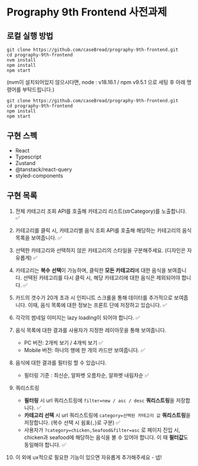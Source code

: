 # Prography 9th Frontend 사전과제

## 로컬 실행 방법
   
```
git clone https://github.com/caseBread/prography-9th-frontend.git
cd prography-9th-frontend
nvm install
npm install
npm start
```
(nvm이 설치되어있지 않으시다면, node : v18.16.1 / npm v9.5.1 으로 세팅 후 아래 명령어를 부탁드립니다.)

```
git clone https://github.com/caseBread/prography-9th-frontend.git
cd prography-9th-frontend
npm install
npm start
```

## 구현 스펙

- React
- Typescript
- Zustand
- @tanstack/react-query
- styled-components

## 구현 목록

1. 전체 카테고리 조회 API를 호출해 카테고리 리스트(strCategory)를 노출합니다. ✅

2. 카테고리를 클릭 시, 카테고리별 음식 조회 API를 호출해 해당하는 카테고리의 음식 목록을 보여줍니다. ✅

3. 선택한 카테고리와 선택하지 않은 카테고리의 스타일을 구분해주세요. (디자인은 자유롭게) ✅

4. 카테고리는 **복수** **선택**이 가능하며, 클릭한 **모든 카테고리**에 대한 음식을 보여줍니다. 선택된 카테고리를 다시 클릭 시, 해당 카테고리에 대한 음식은 제외되어야 합니다. ✅

5. 카드의 갯수가 20개 초과 시 인피니트 스크롤을 통해 데이터를 추가적으로 보여줍니다. 이때, 음식 목록에 대한 정보는 프론트 단에 저장하고 있습니다. ✅

6. 각각의 썸네일 이미지는 lazy loading이 되어야 합니다. ✅

7. 음식 목록에 대한 결과를 사용자가 지정한 레이아웃을 통해 보여줍니다.

   - PC 버전: 2개씩 보기 / 4개씩 보기 ✅
   - Mobile 버전: 하나의 행에 한 개의 카드만 보여줍니다. ✅

8. 음식에 대한 결과를 필터링 할 수 있습니다.

   - 필터링 기준 : 최신순, 알파벳 오름차순, 알파벳 내림차순 ✅

9. 쿼리스트링

   - **필터링** 시 url 쿼리스트링에 `filter=new / asc / desc` **쿼리스트링**을 저장합니다. ✅
   - **카테고리 선택** 시 url 쿼리스트링에 `category=선택된 카테고리 값` **쿼리스트링**을 저장합니다. (복수 선택 시 쉼표(`,`)로 구분) ✅
   - 사용자가 `?category=chicken,Seafood&filter=asc` 로 페이지 진입 시, chicken과 seafood에 해당하는 음식을 볼 수 있어야 합니다. 이 때 **필터값**도 동일해야 합니다. ✅

10. 이 외에 ux적으로 필요한 기능이 있으면 자유롭게 추가해주세요 - 넵!
